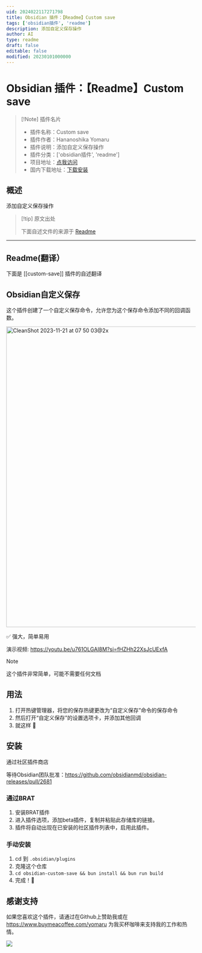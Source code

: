 ```yaml
---
uid: 2024022117271798
title: Obsidian 插件：【Readme】Custom save
tags: ['obsidian插件', 'readme']
description: 添加自定义保存操作
author: AI
type: readme
draft: false
editable: false
modified: 20230101000000
---
```


# Obsidian 插件：【Readme】Custom save

> [!Note] 插件名片
> - 插件名称：Custom save
> - 插件作者：Hananoshika Yomaru
> - 插件说明：添加自定义保存操作
> - 插件分类：['obsidian插件', 'readme']
> - 项目地址：[点我访问](https://github.com/HananoshikaYomaru/obsidian-custom-save)
> - 国内下载地址：[下载安装](https://pkmer.cn/products/plugin/pluginMarket/?custom-save)

## 概述

添加自定义保存操作



> [!tip] 原文出处
> 
>下面自述文件的来源于 [Readme](https://ghproxy.net/https://raw.githubusercontent.com/HananoshikaYomaru/obsidian-custom-save/master/README.md)
> 

---

## Readme(翻译）

下面是 [[custom-save]] 插件的自述翻译


## Obsidian自定义保存

这个插件创建了一个自定义保存命令，允许您为这个保存命令添加不同的回调函数。

<img width="798" alt="CleanShot 2023-11-21 at 07 50 03@2x" src="https://github.com/HananoshikaYomaru/obsidian-custom-save/assets/43137033/9fdd0630-db8f-4052-b688-71d53004bd00">

✅ 强大，简单易用

演示视频: https://youtu.be/u761OLGAI8M?si=fHZHh22XsJcUExfA

> [!NOTE]
> 这个插件非常简单，可能不需要任何文档
## 用法

1. 打开热键管理器，将您的保存热键更改为“自定义保存”命令的保存命令
2. 然后打开“自定义保存”的设置选项卡，并添加其他回调
3. 就这样 🎉
## 安装
通过社区插件商店

等待Obsidian团队批准：https://github.com/obsidianmd/obsidian-releases/pull/2681
### 通过BRAT

1. 安装BRAT插件
2. 进入插件选项，添加beta插件，复制并粘贴此存储库的链接。
3. 插件将自动出现在已安装的社区插件列表中，启用此插件。
### 手动安装

1. cd 到 `.obsidian/plugins`
2. 克隆这个仓库
3. `cd obsidian-custom-save && bun install && bun run build`
4. 完成！🎉
## 感谢支持

如果您喜欢这个插件，请通过在Github上赞助我或在 <https://www.buymeacoffee.com/yomaru> 为我买杯咖啡来支持我的工作和热情。

 [![](https://img.shields.io/static/v1?label=Sponsor&message=%E2%9D%A4&logo=GitHub&color=%23fe8e86)](https://github.com/sponsors/hananoshikayomaru)



